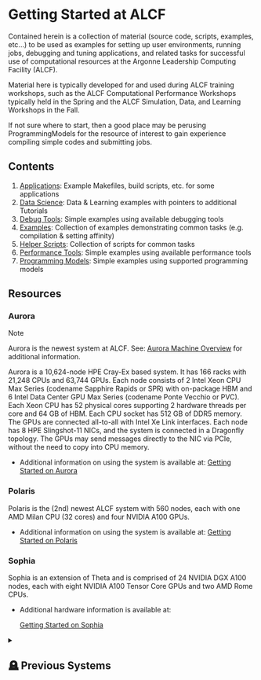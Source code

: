 # Getting Started at ALCF

Contained herein is a collection of material (source code, scripts, examples,
etc...) to be used as examples for setting up user environments, running jobs,
debugging and tuning applications, and related tasks for successful use of
computational resources at the Argonne Leadership Computing Facility (ALCF).

Material here is typically developed for and used during ALCF training
workshops, such as the ALCF Computational Performance Workshops typically held
in the Spring and the ALCF Simulation, Data, and Learning Workshops in the
Fall.

If not sure where to start, then a good place may be perusing ProgrammingModels
for the resource of interest to gain experience compiling simple codes and
submitting jobs.

## Contents

1. [Applications](./Applications): Example Makefiles, build scripts, etc. for
   some applications
1. [Data Science](./DataScience/): Data & Learning examples with pointers to
   additional Tutorials
1. [Debug Tools](./DebugTools): Simple examples using available debugging tools
1. [Examples](./Examples): Collection of examples demonstrating common tasks
   (e.g. compilation & setting affinity)
1. [Helper Scripts](./HelperScripts): Collection of scripts for common tasks
1. [Performance Tools](./PerformanceTools): Simple examples using available
   performance tools
1. [Programming Models](./ProgrammingModels): Simple examples using supported
   programming models

## Resources

### Aurora

> [!NOTE]
> Aurora is the newest system at ALCF.
> See:
> [Aurora Machine Overview](https://docs.alcf.anl.gov/aurora/)
> for additional information.

Aurora is a 10,624-node HPE Cray-Ex based system.
It has 166 racks with 21,248 CPUs and 63,744 GPUs.
Each node consists of 2 Intel Xeon CPU Max Series (codename Sapphire Rapids or
SPR) with on-package HBM and 6 Intel Data Center GPU Max Series (codename Ponte
Vecchio or PVC).
Each Xeon CPU has 52 physical cores supporting 2 hardware threads per core and
64 GB of HBM. Each CPU socket has 512 GB of DDR5 memory.
The GPUs are connected all-to-all with Intel Xe Link interfaces.
Each node has 8 HPE Slingshot-11 NICs, and the system is connected in a
Dragonfly topology.
The GPUs may send messages directly to the NIC via PCIe, without the need to
copy into CPU memory.

- Additional information on using the system is available at:
  [Getting Started on Aurora](https://docs.alcf.anl.gov/aurora/getting-started-on-aurora/)

### Polaris

Polaris is the (2nd) newest ALCF system with 560 nodes, each with one AMD Milan
CPU (32 cores) and four NVIDIA A100 GPUs.

- Additional information on using the system is available at:
  [Getting Started on Polaris](https://www.alcf.anl.gov/support/user-guides/polaris/hardware-overview/machine-overview/index.html)

### Sophia

Sophia is an extension of Theta and is comprised of 24 NVIDIA DGX A100 nodes, each with eight NVIDIA A100 Tensor Core GPUs and two AMD Rome CPUs. 

- Additional hardware information is available at:

  [Getting Started on Sophia](https://docs.alcf.anl.gov/sophia/getting-started/)

<details closed><summary><h2>🪦 Previous Systems</h2></summary>

### Cooley

Cooley was a data analysis and visualization cluster consisting of 126 compute nodes, each with 12 Intel Haswell cores and an NVIDIA Tesla K80 dual-GPU card. Additional hardware information is available [here][1].

### Theta

Theta was a Cray XC40, 11.7 petaflops system based on the second-generation Intel Xeon Phi processor codenamed Knights Landing (KNL).  It contained 4,392 compute nodes available to users each with 64 cores, 192 GiB DDR4 & 16 GiB MCDRAM memory, and a 128 GiB SSD. Additional hardware information is available [here][2].


[1]: https://www.alcf.anl.gov/support-center/cooley/cooley-system-overview

[2]: https://www.alcf.anl.gov/support-center/theta/theta-thetagpu-overview

</details>
